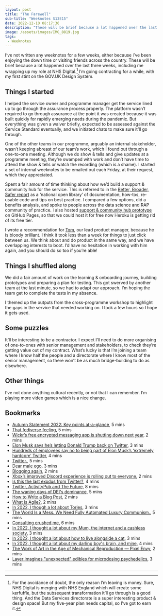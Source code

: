 ```yaml
---
layout: post
title: "The Farewell"
sub-title: "Weeknotes S13E15"
date: 2022-12-10 08:17:36
description: "These will be brief because a lot happened over the last three weeks, including me wrapping up my role at NHS Digital."
image: /assets/images/IMG_8819.jpg
tags:
 - Weeknotes
---
```


I’ve not written any weeknotes for a few weeks, either because I’ve been enjoying the down time or visiting friends across the country. These will be brief because a lot happened over the last three weeks, including me wrapping up my role at NHS Digital.[^1] I’m going contracting for a while, with my first stint on the GOV.UK Design System.

## Things I started

I helped the service owner and programme manager get the service lined up to go through the assurance process properly. The platform wasn’t required to go through assurance at the point it was created because it was built quickly for rapidly emerging needs during the pandemic. But everything was given a waiver briefly, expected to be assessed against the Service Standard eventually, and we initiated chats to make sure it’ll go through. 

One of the other teams in our programme, arguably an internal stakeholder, wasn’t keeping abreast of our team’s work, which I found out through a one-to-one meeting. Although we do show & tells and give updates at a programme meeting, they’re swamped with work and don’t have time to attend the show & tells or watch the recording (which is a shame). I started a set of internal weeknotes to be emailed out each Friday, at their request, which they appreciated.

Spent a fair amount of time thinking about how we’d build a support & community hub for the service. This is referred to in the [Better, Broader, Safer report](https://www.gov.uk/government/publications/better-broader-safer-using-health-data-for-research-and-analysis/better-broader-safer-using-health-data-for-research-and-analysis) as a ‘national open library’ of documentation, how-tos, re-usable code and tips on best practice. I compared a few options, did a benefits analysis, and spoke to people across the data science and RAP community of practice. I also hosted [support & community hub prototype](https://nhsdigital.github.io/sde-support-prototype/home-page) on GitHub Pages, so that we could host it for free now Heroku is getting rid of its free tier.

I wrote a recommendation for [Tom](https://www.linkedin.com/in/tomhubbardgreen/), our lead product manager, because he is bloody brilliant. I think it took less than a week for things to just click between us. We think about and do product in the same way, and we have overlapping interests to boot. I’d have no hesitation in working with him again, and you should do so too if you’re able!
  
## Things I shuffled along

We did a fair amount of work on the learning & onboarding journey, building prototypes and preparing a plan for testing. This got swerved by another team at the last minute, so we had to adapt our approach. I’m hoping the team get to complete the tests in my absence.

I themed up the outputs from the cross-programme workshop to highlight the gaps in the service that needed working on. I took a few hours so I hope it gets used. 

## Some puzzles

It’ll be interesting to be a contractor. I expect I’ll need to do more organising of one-to-ones with senior management and stakeholders, to check they’re getting value out of my contract.  What’s lucky is that I’m joining a team where I know half the people and a directorate where I know most of the senior management, so there won’t be as much bridge-building to do as elsewhere.  

## Other things

I’ve not done anything cultural recently, or not that I can remember. I’m playing more video games which is a nice change. 

## Bookmarks

- [Autumn Statement 2022: Key points at-a-glance](https://www.bbc.com/news/business-63555313), 5 mins
- [That fediverse feeling](https://adactio.com/journal/19650), 5 mins
- [Wickr’s free encrypted messaging app is shutting down next year](https://www.theverge.com/2022/11/19/23468065/wickr-free-encrypted-messaging-app-shutting-down-amazon-web-services), 2 mins
- [Elon Musk says he’s letting Donald Trump back on Twitter](https://www.theverge.com/2022/11/19/23467280/donald-trump-twitter-back-elon-musk-poll), 3 mins
- [Hundreds of employees say no to being part of Elon Musk’s ‘extremely hardcore’ Twitter](https://www.theverge.com/2022/11/17/23465274/hundreds-of-twitter-employees-resign-from-elon-musk-hardcore-deadline), 4 mins
- [Twitter.](https://lethain.com/twitter/), 5 mins
- [Dear male ego](https://amyhupe.co.uk/articles/dear-male-ego/), 3 mins
- [Blogging again](https://www.stephenparks.org/blogging-again/), 2 mins
- [Xbox’s improved Discord experience is rolling out to everyone](https://www.theverge.com/2022/11/16/23460701/xbox-november-update-discord-voice-channels-deals-capture), 2 mins
- [Is this the last exodus from Twitter?](https://hidde.blog/twitter-exodus/), 4 mins
- [Twitter, ActivityPub and The Future](https://aeracode.org/2022/11/15/twitter-activitypub-future/), 8 mins
- [The waning days of DEI's dominance](https://world.hey.com/dhh/the-waning-days-of-dei-s-dominance-9a5b656c), 5 mins
- [How to Write a Blog Post](https://randsinrepose.com/archives/how-to-write-a-blog-post/), 2 mins
- [What is Agile?](https://jeffgothelf.com/blog/what-is-agile/), 2 mins
- [In 2022, I though a lot about Tories](https://www.ithoughtaboutthatalot.com/2022/tories), 3 mins
- [The World Is a Mess. We Need Fully Automated Luxury Communism.](https://www.nytimes.com/2019/06/11/opinion/fully-automated-luxury-communism.html), 5 mins
- [Consulting crushed me](https://digitalbydefault.com/2022/11/02/consulting-crushed-me/), 6 mins
- [In 2022, I thought a lot about my Mum, the internet and a cashless society](https://www.ithoughtaboutthatalot.com/2022/mum), 3 mins
- [In 2022, I thought a lot about how to live alongside a cat](https://www.ithoughtaboutthatalot.com/how-to-live-alongside-a-cat), 3 mins
- [In 2022, I thought a lot about my darling boy's brain, and mine](https://www.ithoughtaboutthatalot.com/2022/my-darling-boys-brain-and-mine), 4 mins
- [The Work of Art in the Age of Mechanical Reproduction — Pixel Envy](https://pxlnv.com/linklog/benjamin-mechanical-reproduction/), 2 mins
- [Layer imagines "unexpected" edibles for microdosing psychedelics](https://www.dezeen.com/2022/11/28/layer-keia-microdosing-psychedelics-subsription/), 3 mins

---

[^1]: For the avoidance of doubt, the only reason I’m leaving is money. Sure, NHS Digital is merging with NHS England which will create some kerfuffle, but the subsequent transformation it’ll go through is a good thing. And the Data Services directorate is a super interesting product & design space! But my five-year plan needs capital, so I’ve got to earn it.
